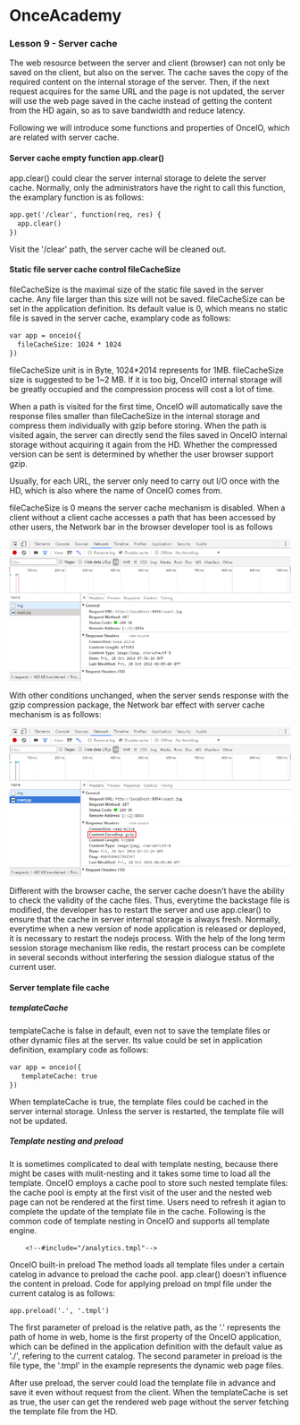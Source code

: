 # OnceAcademy
### Lesson 9 - Server cache   
 
The web resource between the server and client (browser) can not only be saved on the client, but also on the server. The cache saves the copy of the required content on the internal storage of the server. Then, if the next request acquires for the same URL and the page is not updated, the server will use the web page saved in the cache instead of getting the content from the HD again, so as to save bandwidth and reduce latency.
 
Following we will introduce some functions and properties of OnceIO, which are related with server cache.

#### Server cache empty function app.clear()

app.clear()  could clear the server internal storage to delete the server cache. Normally, only the administrators have the right to call this function, the examplary function is as follows:

    app.get('/clear', function(req, res) {
      app.clear()
    }) 
 
Visit the '/clear' path, the server cache will be cleaned out.
 
#### Static file server cache control fileCacheSize

fileCacheSize is the maximal size of the static file saved in the server cache. Any file larger than this size will not be saved. fileCacheSize can be set in the application definition. Its default value is 0, which means no static file is saved in the server cache, examplary code as follows:

    var app = onceio({
      fileCacheSize: 1024 * 1024
    })
 
fileCacheSize unit is in Byte, 1024*2014 represents for 1MB. fileCacheSize size is suggested to be 1~2 MB. If it is too big, OnceIO internal storage will be greatly occupied and the compression process will cost a lot of time.  
  
When a path is visited for the first time, OnceIO will automatically save the response files smaller than fileCacheSize in the internal storage and compress them individually with gzip before storing. When the path is visited again, the server can directly send the files saved in OnceIO internal storage without acquiring it again from the HD. Whether the compressed version can be sent is determined by whether the user browser support gzip.

Usually, for each URL, the server only need to carry out I/O once with the HD, which is also where the name of OnceIO comes from.

fileCacheSize is 0 means the server cache mechanism is disabled. When a client without a client cache accesses a path that has been accessed by other users, the Network bar in the browser developer tool is as follows   
  
![Network bar effect without using server cache mechanism][1]
   
With other conditions unchanged, when the server sends response with the gzip compression package, the Network bar effect with server cache mechanism is as follows:

![Network bar effect with server cache mechanism][2]  

Different with the browser cache, the server cache doesn't have the ability to check the validity of the cache files. Thus, everytime the backstage file is modified, the developer has to restart the server and use app.clear() to ensure that the cache in server internal storage is always fresh. Normally, everytime when a new version of node application is released or deployed, it is necessary to restart the nodejs process. With the help of the long term session storage mechanism like redis, the restart process can be complete in several seconds without interfering the session dialogue status of the current user.

#### Server template file cache

##### templateCache

templateCache is false in default, even not to save the template files or other dynamic files at the server. Its value could be set in application definition, examplary code as follows:

    var app = onceio({
       templateCache: true
    })

When templateCache is true, the template files could be cached in the server internal storage. Unless the server is restarted, the template file will not be updated.
 
##### Template nesting and preload

It is sometimes complicated to deal with template nesting, because there might be cases with mulit-nesting and it takes some time to load all the template. OnceIO employs a cache pool to store such nested template files: the cache pool is empty at the first visit of the user and the nested web page can not be rendered at the first time. Users need to refresh it agian to complete the update of the template file in the cache. Following is the common code of template nesting in OnceIO and supports all template engine.

        <!--#include="/analytics.tmpl"-->
  
OnceIO built-in preload
The method loads all template files under a certain catelog in advance to preload the cache pool. app.clear() doesn't influence the content in preload. Code for applying preload on tmpl file under the current catalog is as follows:


	app.preload('.', '.tmpl')

The first parameter of preload is the relative path, as the '.' represents the path of home in web, home is the first property of the OnceIO application, which can be defined in the application definition with the default value as './', refering to the current catalog. The second parameter in preload is the file type, the '.tmpl' in the example represents the dynamic web page files.

After use preload, the server could load the template file in advance and save it even without request from the client. When the templateCache is set as true, the user can get the rendered web page without the server fetching the template file from the HD.
  




[1]: https://raw.githubusercontent.com/OnceDoc/images/gh-pages/OnceAcademy/cache/no_fileCacheSize_browser_network.png
[2]: https://raw.githubusercontent.com/OnceDoc/images/gh-pages/OnceAcademy/cache/fileCacheSize_set_browser_network.png
